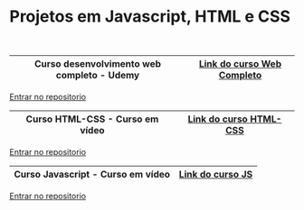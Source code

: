 # Projetos em Javascript, HTML e CSS
<br>

| Curso desenvolvimento web completo - Udemy | [Link do curso Web Completo][] |
| --- | --- |
<a href="https://github.com/davimb/HTML-CSS-JS/tree/main/Curso-udemy-desenvolvimento-web-completo">Entrar no repositorio</a>
<br>

| Curso HTML-CSS - Curso em vídeo| [Link do curso HTML-CSS][] |
| --- | --- |
<a href="https://github.com/davimb/HTML-CSS-JS/tree/main/Curso-HTML-CSS">Entrar no repositorio</a>
<br>

| Curso Javascript - Curso em vídeo| [Link do curso JS][] |
| --- | --- |
<a href="https://github.com/davimb/HTML-CSS-JS/tree/main/Projetos-JS">Entrar no repositorio</a>
<br>

[Link do curso Web Completo]: https://www.udemy.com/course/web-completo/
[Link do curso HTML-CSS]: https://www.cursoemvideo.com/curso/javascript/
[Link do curso JS]: https://www.cursoemvideo.com/curso/html5-css3-modulo1/

